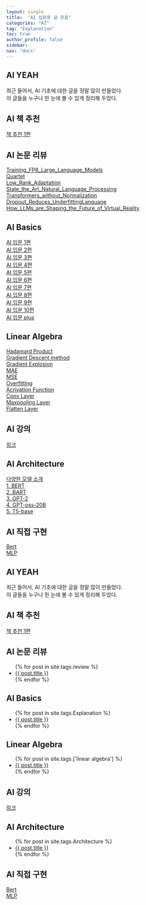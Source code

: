 ```yaml
---
layout: single
title:  "AI 입문용 글 모음"
categories: "AI"
tag: "Explanation"
toc: true
author_profile: false
sidebar:
nav: "docs"
---
```



## AI YEAH  
최근 들어서, AI 기초에 대한 글을 정말 많이 만들었다.  
이 글들을 누구나 한 눈에 볼 수 있게 정리해 두었다.  

## AI 책 추천  
[책 추천 1편](https://gihak111.github.io/ai/2025/09/14/Best_Ai_Book_upload.html)  


## AI 논문 리뷰  
[Training_FP8_Large_Language_Models](https://gihak111.github.io/ai/2025/05/16/Paper_review_Training_FP8_Large_Language_Models_upload.html)  
[Quartet](https://gihak111.github.io/ai/2025/05/21/Paper_review_Quartet_upload.html)  
[Low_Rank_Adaptation](https://gihak111.github.io/ai/2025/05/23/Paper_review_Low_Rank_Adaptation_upload.html)  
[State_the_Art_Natural_Language_Processing](https://gihak111.github.io/ai/2025/05/27/State_the_Art_Natural_Language_Processing_upload.html)  
[Transformers_without_Normalization](https://gihak111.github.io/ai/2025/07/02/Transformers_without_Normalization_upload.html)  
[Dropout_Reduces_UnderfittingLanguage](https://gihak111.github.io/ai/2025/07/14/Dropout_Reduces_UnderfittingLanguage_upload.html)  
[How_LLMs_are_Shaping_the_Future_of_Virtual_Reality](https://gihak111.github.io/ai/2025/08/04/How_LLMs_are_Shaping_the_Future_of_Virtual_Reality_upload.html)  

## AI Basics  
[AI 입문 1편](https://gihak111.github.io/ai/2025/08/29/AI_basics_1_upload.html)  
[AI 입문 2편](https://gihak111.github.io/ai/2025/08/30/AI_basics_2_upload.html)  
[AI 입문 3편](https://gihak111.github.io/ai/2025/08/31/AI_basics_3_upload.html)  
[AI 입문 4편](https://gihak111.github.io/ai/2025/09/02/AI_basics_4_upload.html)  
[AI 입문 5편](https://gihak111.github.io/ai/2025/09/03/AI_basics_5_upload.html)  
[AI 입문 6편](https://gihak111.github.io/ai/2025/09/04/AI_basics_6_upload.html)  
[AI 입문 7편](https://gihak111.github.io/ai/2025/09/07/AI_basics_7_upload.html)  
[AI 입문 8편](https://gihak111.github.io/ai/2025/09/09/AI_basics_8_upload.html)  
[AI 입문 9편](https://gihak111.github.io/ai/2025/09/10/AI_basics_9_upload.html)  
[AI 입문 10편](https://gihak111.github.io/ai/2025/09/12/AI_basics_10_upload.html)  
[AI 입문 plus](https://gihak111.github.io/ai/2025/09/14/AI_basics_pluse_upload.html)  

## Linear Algebra  
[Hadamard Product](https://gihak111.github.io/ai/2025/09/12/Hadamard_product_upload.html)  
[Gradient Descent method](https://gihak111.github.io/ai/2025/09/16/Gradient_Descent_method_upload.html)  
[Gradient Explosion](https://gihak111.github.io/ai/2025/09/18/Gradient_explosion_upload.html)  
[MAE](https://gihak111.github.io/ai/2025/09/18/MAE_upload.html)  
[MSE](https://gihak111.github.io/ai/2025/09/18/MSE_upload.html)  
[Overfitting](https://gihak111.github.io/ai/2025/09/23/overfitting_upload.html)  
[Acrivation Function](https://gihak111.github.io/ai/2025/09/24/Activation_function_upload.html)  
[Conv Layer](https://gihak111.github.io/ai/2025/09/24/ConV_upload.html)  
[Maxpooling Layer](https://gihak111.github.io/ai/2025/09/25/Maxpooling_upload.html)  
[Flatten Layer](https://gihak111.github.io/ai/2025/09/23/Flatten_layer_upload.html)  


## AI 강의
[링크](https://gihak111.github.io/ai/2025/09/26/AI_class_best_upload.html)  

## AI Architecture  
[다양한 모델 소개](https://gihak111.github.io/ai/2025/08/21/AI_Architecture_start_upload.html)  
[1. BERT](https://gihak111.github.io/ai/2025/08/22/AI_Architecture_BERT_upload.html)  
[2. BART](https://gihak111.github.io/ai/2025/08/23/AI_Architecture_BART_upload.html)  
[3. GPT-2](https://gihak111.github.io/ai/2025/08/24/AI_Architecture_GPT2_upload.html)  
[4. GPT-oss-20B](https://gihak111.github.io/ai/2025/08/26/AI_Architecture_GPT_oss_upload.html)  
[5. T5-base](https://gihak111.github.io/ai/2025/08/28/AI_Architecture_T5-base_upload.html)  

## AI 직접 구현  
[Bert](https://huggingface.co/gihakkk/bert_nupy_model)  
[MLP](https://huggingface.co/gihakkk/MLP_test)  





























## AI YEAH  
최근 들어서, AI 기초에 대한 글을 정말 많이 만들었다.  
이 글들을 누구나 한 눈에 볼 수 있게 정리해 두었다.  


## AI 책 추천  
[책 추천 1편](https://gihak111.github.io/ai/2025/09/14/Best_Ai_Book_upload.html)  


## AI 논문 리뷰  
<ul>
{% for post in site.tags.review %}
  <li><a href="{{ site.baseurl }}{{ post.url }}">{{ post.title }}</a></li>
{% endfor %}
</ul>  


## AI Basics  
<ul>
{% for post in site.tags.Explanation %}
  <li><a href="{{ site.baseurl }}{{ post.url }}">{{ post.title }}</a></li>
{% endfor %}
</ul>  


## Linear Algebra  
<ul>
{% for post in site.tags.['linear algebra'] %}
  <li><a href="{{ site.baseurl }}{{ post.url }}">{{ post.title }}</a></li>
{% endfor %}
</ul>  


## AI 강의
[링크](https://gihak111.github.io/ai/2025/09/26/AI_class_best_upload.html)  


## AI Architecture  
<ul>
{% for post in site.tags.Architecture %}
  <li><a href="{{ site.baseurl }}{{ post.url }}">{{ post.title }}</a></li>
{% endfor %}
</ul>  


## AI 직접 구현  
[Bert](https://huggingface.co/gihakkk/bert_nupy_model)  
[MLP](https://huggingface.co/gihakkk/MLP_test)